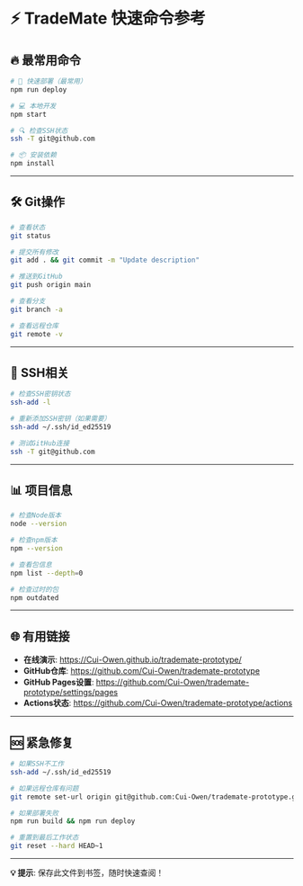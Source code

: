 # ⚡ TradeMate 快速命令参考

## 🔥 最常用命令

```bash
# 🚀 快速部署（最常用）
npm run deploy

# 💻 本地开发
npm start

# 🔍 检查SSH状态
ssh -T git@github.com

# 📦 安装依赖
npm install
```

---

## 🛠️ Git操作

```bash
# 查看状态
git status

# 提交所有修改
git add . && git commit -m "Update description"

# 推送到GitHub
git push origin main

# 查看分支
git branch -a

# 查看远程仓库
git remote -v
```

---

## 🔐 SSH相关

```bash
# 检查SSH密钥状态
ssh-add -l

# 重新添加SSH密钥（如果需要）
ssh-add ~/.ssh/id_ed25519

# 测试GitHub连接
ssh -T git@github.com
```

---

## 📊 项目信息

```bash
# 检查Node版本
node --version

# 检查npm版本  
npm --version

# 查看包信息
npm list --depth=0

# 检查过时的包
npm outdated
```

---

## 🌐 有用链接

- **在线演示**: https://Cui-Owen.github.io/trademate-prototype/
- **GitHub仓库**: https://github.com/Cui-Owen/trademate-prototype
- **GitHub Pages设置**: https://github.com/Cui-Owen/trademate-prototype/settings/pages
- **Actions状态**: https://github.com/Cui-Owen/trademate-prototype/actions

---

## 🆘 紧急修复

```bash
# 如果SSH不工作
ssh-add ~/.ssh/id_ed25519

# 如果远程仓库有问题
git remote set-url origin git@github.com:Cui-Owen/trademate-prototype.git

# 如果部署失败
npm run build && npm run deploy

# 重置到最后工作状态
git reset --hard HEAD~1
```

---

**💡 提示**: 保存此文件到书签，随时快速查阅！
